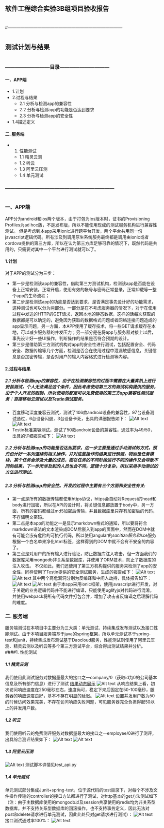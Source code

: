 



## 软件工程综合实验3B组项目验收报告

# 
#———————————————————————————
# 
## 测试计划与结果
# 
# 
#  
#  
#  
###  —————————目录——————————
####  一．APP端
*  1.计划
* 2.过程与结果
	* 2.1  分析与检测app的兼容性
	* 2.2  分析与检测app的功能是否达到要求
	*  2.3  分析与检测app的安全性
* 1.4描述定义
#### 二. 服务端
* 1. 性能测试
	* 1.1  精灵云测
	* 1.2  听云
	* 1.3  阿里云压测
	* 1.4  单元测试


###  ——————————————————————
# 
###  一、APP端
APP分为android和ios两个版本，由于打包为ios版本时，证书的Provisioning Profiles为ad hoc版，不是发布版，所以不能使用现成的测试服务机构进行兼容性测试。
但是考虑到本app采用ionic进行跨平台开发，两个平台共用同一份javascript逻辑代码。所有涉及到调用原生系统服务最终都是调用由ionic或者cordova提供的第三方库，所以在认为第三方库足够可靠的情况下，既然代码是共用的，只需要对其中一个平台进行测试就可以了。
#### 1.计划
对于APP的测试分为三步：
* 第一步是检测该app的兼容性，借助第三方测试机构，检测该app是否能在设备上正常安装，正常开启，使用有效的帐号与密码正常登录，正常卸载等一整个app的生命流程；
*  第二步是检测该app的功能是否达到要求，是否满足事先设计好的功能需求，这种测试也可以分为两部分。一部分是在不考虑服务器的情况下，对于在使用过程中发送的HTTP的GET请求，返回本地的静态数据，这样的话每次获取的数据都是可以确定的，避免因为获取的数据格式问题或者网络连接问题造成的app显示问题，另一方面，本APP使用了缓存技术，将一些GET请求缓存在本地，可以减少服务器的并发压力；另一部分是在将app与服务器对接上以后，事先设计好一些UI操作，判断操作的结果是否符合预期的设计。
*  第三步是借助第三方测试机构对app的安全性进行测试，包括配置安全、代码安全、数据传输等几个方面，检测是否会在使用过程中泄漏敏感信息，关键信息是否加密传输，是否对用户的输入内容格式进行检测等内容。
#### 2.过程与结果
##### 2.1  分析与检测app的兼容性，由于在检测兼容性的过程中需要在大量真机上进行安装测试，个人无法满足这个条件，因此考虑使用第三方的测试机构提供的服务，由于个人开发的限制，所以使用的都是可以免费使用的第三方app兼容性测试服务：百度移动云测试以及Testin测试服务。
* 百度移动深度兼容云测试，测试了106款android设备的兼容性，97台设备测试通过，6台设备闪退，3台设备卡死，出具的详细报告如下：
![Alt text](./图片3.png)
![Alt text](./图片4.png)
* Testin标准兼容测试，测试了50款android设备的兼容性，通过率为49/50，出具的详细报告如下：
![Alt text](./图片5.png)
##### 2.2  分析与检测app的功能是否达到要求，这一步主要是通过手动测试的方式，预先设计好一系列连续的相关操作，并对这些操作的结果进行预测，特别是任务模块，某个任务会涉及大量的成员，而在任务的不同阶段进行不同的操作又会导致不同的结果，下一步所涉及到的人员也会不同，逻辑十分复杂，所以采用手动测试的方法进行测试。
##### 2.3  分析与检测app的安全性。开发的过程中主要有三个方面和安全性有关:
* 第一点是所有的数据传输都使用https协议，https会自动对Request的head和body进行加密，所以在API的设计时，将关键信息都放置于body中，另一方面，所有的密码都经过md5加密后传输，并且数据库里只存有加密后的代码，不存储明文密码。
* 第二点是本app的功能之一是显示markdown格式的通知，所以要将符合markdown语法的文本渲染成DOM后嵌入到app的页面中，然而在DOM中就有可能会嵌有危险的可执行代码，所以使用angular的$sanitize服务和$sce服务根据一个白名单来净化html标签，这样得到的DOM中就不会有不安全的内容了。
* 第三点是对用户的所有输入进行验证，防止数据库注入攻击，但一方面我们的数据库采用mongodb非关系型数据库，并使用了ORM技术，防止了数据库的注入攻击。
不仅如此，我们还使用了第三方机构提供的服务来检测了app的安全性，同样使用了Testin提供的安全测试服务，生成的报告如下：
![Alt text](./图片6.png)
![Alt text](./图片7.png)
其中两个高危漏洞分别为反编译和中间人劫持，具体报告如下：
![Alt text](./图片8.png)
![Alt text](./图片9.png)
由于本app采用ionic框架，使用javascript进行开发，对于关键的业务逻辑代码并不能进行编译，只能使用uglifyjs对代码进行混淆，并使用webpack将所有代码文件打包合并，增加了攻击者反编译之后理解代码的难度。
### 二. 服务端
服务端测试在本项目中主要分为三大类：单元测试、持续集成发布测试以及接口性能测试。由于本项目服务端基于java的spring框架，所以单元测试基于spring-test和junit，持续集成发布测试基于Daocloud服务，性能测试则使用了阿里云压测、精灵云测以及听云等多个第三方测试平台，综合得出测试结果并分析。
####1.  性能测试
##### 1.1  精灵云测
我们使用此测试服务对数据量最大的接口之一company/0（获取id为0的公司基本信息及所有部门信息）进行了测试
[结果动态展示](http://180.169.149.5:48089/cpt/index.html#/freetest/result?freetestId=cloud_load_6118571198216603357)
![Alt text](./图片10.png)
从响应结果上看，初次访问响应速度在250毫秒左右，速度尚可，稳定下来后固定在50-100毫秒，服务器的响应速度良好，基本不存在明显的延迟。
![Alt text](./图片11.png)
设置并发用户数为50的时候访问效果完美，不存在访问响应失败问题，可见服务器完全负担得起50以上的并发用户数。
##### 1.2  听云
我们使用听云的免费测评服务对数据量最大的接口之一employee/0进行了测评，出具综合测评结果如下：
![Alt text](./图片12.png)
![Alt text](./图片13.png)
##### 1.3  阿里云压测
![Alt text](./图片14.png)
测试脚本详情见test_api.py
##### 1.4  单元测试
单元测试部分集成Junit+spring-test，位于源代码的test目录下，对每个不涉及文件操作传输的controller的接口方法都进行了测试，对http基本的get方法测试如下（注：由于主数据库使用的mongodb以及session共享使用的redis均为非关系型数据库，并不支持关系型数据库的回滚操作，也不支持事务定义，因此无法对post和delete请求进行单元测试，因此此处只对get请求进行测试）：
![Alt text](./图片15.png)
接口测试通过率100%：
![Alt text](./图片16.png)
